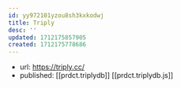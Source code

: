 ```yaml
---
id: yy972101yzou8sh3kxkodwj
title: Triply
desc: ''
updated: 1712175857905
created: 1712175778686
---
```


- url: https://triply.cc/
- published: [[prdct.triplydb]] [[prdct.triplydb.js]]